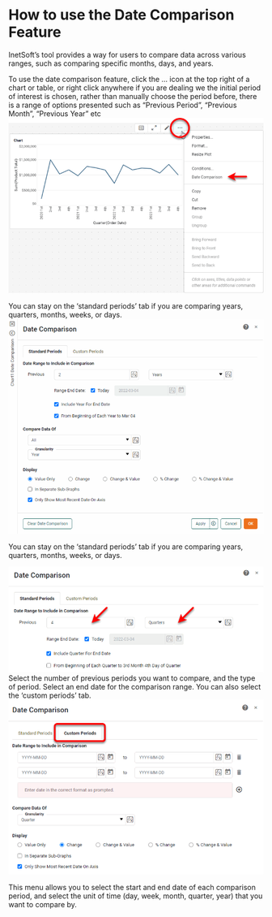 # How to use the Date Comparison Feature


InetSoft’s tool provides a way for users to compare data across various ranges, such as comparing specific months, days, and years.


 To use the date comparison feature, click the … icon at the top right of a chart or table, or right click anywhere if you are dealing we the initial period of interest is chosen, rather than manually choose the period before, there is a range of options presented such as “Previous Period”, “Previous Month”, “Previous Year” etc
![](screenshots/date-comparison-menu.png)

You can stay on the ‘standard periods’ tab if you are comparing years, quarters, months, weeks, or days.
![](screenshots/standard-date-comparison.png)

You can stay on the ‘standard periods’ tab if you are comparing years, quarters, months, weeks, or days.

![](screenshots/select-previous-periods.png)
Select the number of previous periods you want to compare, and the type of period. Select an end date for the comparison range. You can also select the ‘custom periods’ tab.
![](screenshots/custom-periods.png)

This menu allows you to select the start and end date of each comparison period, and select the unit of time (day, week, month, quarter, year) that you want to compare by. 
